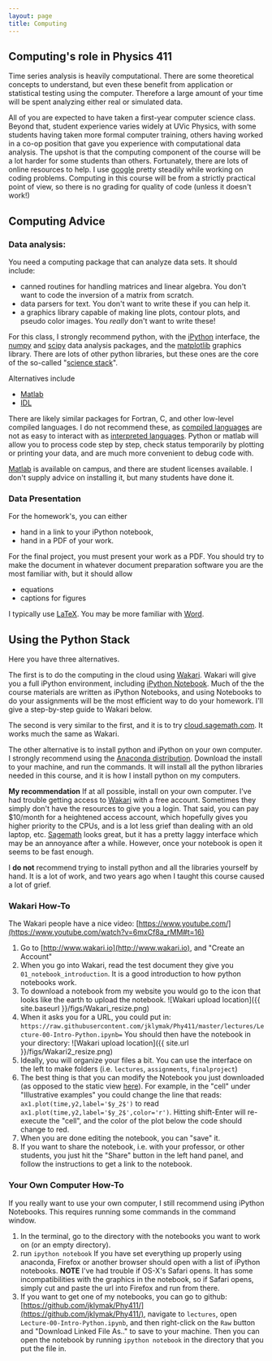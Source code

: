 ```yaml
---
layout: page
title: Computing
---
```


## Computing's role in Physics 411 ##

Time series analysis is heavily computational.  There are some theoretical concepts to understand, but even these benefit from application or statistical testing using the computer.  Therefore a large amount of your time will be spent analyzing either real or simulated data.  

All of you are expected to have taken a first-year computer science class.  Beyond that, student experience varies widely at UVic Physics, with some students having taken more formal computer training, others having worked in a co-op position that gave you experience with computational data analysis.  The upshot is that the computing component of the course will be a lot harder for some students than others.  Fortunately, there are lots of online resources to help.  I use [google](http://google.com) pretty steadily while working on coding problems.  Computing in this course will be from a strictly practical point of view, so there is no grading for quality of code (unless it doesn't work!)

## Computing Advice ##

### Data analysis: ###

You need a computing package that can analyze data sets.  It should include:

  - canned routines for handling matrices and linear algebra.  You don't want to code the inversion of a matrix from scratch.  
  - data parsers for text. You don't want to write these if you can help it.
  - a graphics library capable of making line plots, contour plots, and pseudo color images.  You *really* don't want to write these!

For this class, I strongly recommend python, with the [iPython](http://ipython.org) interface, the [numpy](numpy.org) and [scipy](scipy.org) data analysis packages, and the [matplotlib](matplotlib.org) graphics library.  There are lots of other python libraries, but these ones are the core of the so-called "[science stack](http://www.scipy.org/stackspec.html)".  

Alternatives include

  - [Matlab](http://mathworks.com)
  - [IDL](http://www.exelisvis.com/ProductsServices/IDL.aspx)

There are likely similar packages for Fortran, C, and other low-level compiled languages.  I do not recommend these, as [compiled languages](http://en.wikipedia.org/wiki/Compiled_language) are not as easy to interact with as [interpreted languages](http://en.wikipedia.org/wiki/Interpreted_language).  Python or matlab will allow you to process code step by step, check status temporarily by plotting or printing your data, and are much more convenient to debug code with.

[Matlab](http://mathworks.com) is available on campus, and there are student licenses available.  I don't supply advice on installing it, but many students have done it.  

### Data Presentation ###

For the homework's, you can either

  - hand in a link to your iPython notebook,
  - hand in a PDF of your work.

For the final project, you must present your work as a PDF.  You should try to make the document in whatever document preparation software you are the most familiar with, but it should allow

  - equations
  - captions for figures

I typically use [LaTeX](http://www.latex-project.org).  You may be more familiar with [Word](http://office.microsoft.com/word).

## Using the Python Stack ##

Here you have three alternatives.  

The first is to do the computing in the cloud using [Wakari][wakari].  Wakari will give you a full iPython environment, including [iPython Notebook](http://ipython.org/notebook.html).  Much of the the course materials are written as iPython Notebooks, and using Notebooks to do your assignments will be the most efficient way to do your homework.  I'll give a step-by-step guide to Wakari below.

[wakari]: http://www.wakari.io
[sagemath]: https://cloud.sagemath.com

The second is very similar to the first, and it is to try [cloud.sagemath.com][sagemath].  It works much the same as Wakari.

The other alternative is to install python and iPython on your own computer. I strongly recommend using the [Anaconda distribution](https://store.continuum.io/cshop/anaconda/).  Download the install to your machine, and run the commands.  It will install all the python libraries needed in this course, and it is how I install python on my computers.

**My recommendation**  If at all possible, install on your own computer.  I've had trouble getting access to [Wakari][wakari]  with a free account.  Sometimes they simply don't have the resources to give you a login.  That said, you can pay $10/month for a heightened access account, which hopefully gives you higher priority to the CPUs, and is a lot less grief than dealing with an old laptop, etc.  [Sagemath][sagemath] looks great, but it has a pretty laggy interface which may be an annoyance after a while.  However, once your notebook is open it seems to be fast enough.  

I **do not** recommend trying to install python and all the libraries yourself by hand.  It is a lot of work, and two years ago when I taught this course caused a lot of grief.  

### Wakari How-To ###


The Wakari people have a nice video: [https://www.youtube.com/](https://www.youtube.com/watch?v=6mxCf8a_rMM#t=16)

  1. Go to [http://www.wakari.io](http://www.wakari.io), and "Create an Account"
  2. When you go into Wakari, read the test document they give you `01_notebook_introduction`.  It is a good introduction to how python notebooks work.
  3. To download a notebook from my website you would go to the icon that looks like the earth to upload the notebook.
![Wakari upload location]({{ site.baseurl  }}/figs/Wakari_resize.png)
  4. When it asks you for a URL, you could put in: `https://raw.githubusercontent.com/jklymak/Phy411/master/lectures/Lecture-00-Intro-Python.ipynb=`  You should then have the notebook in your directory:
![Wakari upload location]({{ site.url  }}/figs/Wakari2_resize.png)
  5. Ideally, you will organize your files a bit.  You can use the interface on the left to make folders (i.e. `lectures`, `assignments`, `finalproject`)
  6. The best thing is that you can modify the Notebook you just downloaded (as opposed to the static view [here](http://nbviewer.ipython.org/github/jklymak/Phy411/blob/master/lectures/Lecture-00-Intro-Python.ipynb)).  For example, in the "cell" under "Illustrative examples" you could change the line that reads:
`ax1.plot(time,y2,label='$y_2$')` to read `ax1.plot(time,y2,label='$y_2$',color='r')`.  Hitting shift-Enter will re-execute the "cell", and the color of the plot below the code should change to red.  
  7. When you are done editing the notebook, you can "save" it.
  8. If you want to share the notebook, i.e. with your professor, or other students, you just hit the "Share" button in the left hand panel, and follow the instructions to get a link to the notebook.

### Your Own Computer How-To ###

If you really want to use your own computer, I still recommend using iPython Notebooks.  This requires running some commands in the command window.  

  1. In the terminal, go to the directory with the notebooks you want to work on (or an empty directory).
  2. run `ipython notebook`  If you have set everything up properly using anaconda, Firefox or another browser should open with a list of iPython notebooks.  **NOTE** I've had trouble if OS-X's Safari opens.  It has some incompatibilities with the graphics in the notebook, so if Safari opens, simply cut and paste the url into Firefox and run from there.  
  3. If you want to get one of my notebooks, you can go to github: [https://github.com/jklymak/Phy411/](https://github.com/jklymak/Phy411/), navigate to `lectures`, open `Lecture-00-Intro-Python.ipynb`, and then right-click on the `Raw` button and "Download Linked File As.." to save to your machine.  Then you can open the notebook by running `ipython notebook` in the directory that you put the file in.  
   
